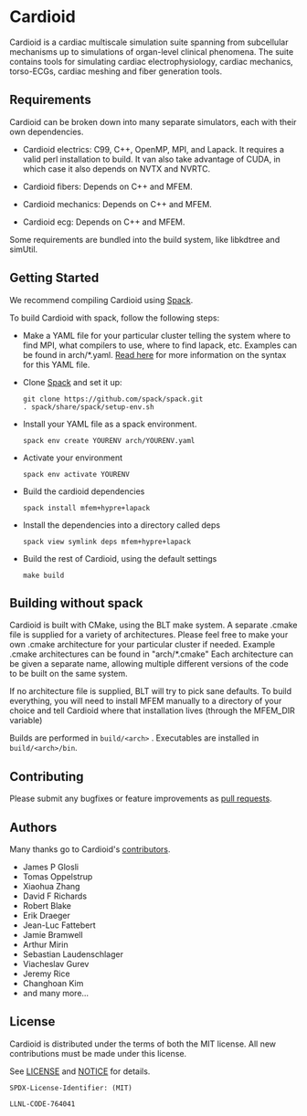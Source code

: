 # Cardioid

Cardioid is a cardiac multiscale simulation suite spanning from subcellular mechanisms up to simulations of organ-level clinical phenomena. The suite contains tools for simulating cardiac electrophysiology, cardiac mechanics, torso-ECGs, cardiac meshing and fiber generation tools.

## Requirements

Cardioid can be broken down into many separate simulators, each with their own dependencies.

* Cardioid electrics: C99, C++, OpenMP, MPI, and Lapack. It requires a valid perl installation to build. It van also take advantage of CUDA, in which case it also depends on NVTX and NVRTC.

* Cardioid fibers: Depends on C++ and MFEM.

* Cardioid mechanics: Depends on C++ and MFEM.

* Cardioid ecg: Depends on C++ and MFEM.

Some requirements are bundled into the build system, like libkdtree
and simUtil.

## Getting Started

We recommend compiling Cardioid using [Spack](https://github.com/LLNL/spack).  

To build Cardioid with spack, follow the following steps:

* Make a YAML file for your particular cluster telling the system where to find MPI, what compilers to use, where to find lapack, etc. Examples can be found in arch/*.yaml. [Read here](https://spack.readthedocs.io/en/latest/tutorial_environments.html#spack-yaml) for more information on the syntax for this YAML file.

* Clone [Spack](https://spack.io) and set it up:
   ```
   git clone https://github.com/spack/spack.git
   . spack/share/spack/setup-env.sh
   ```
   
* Install your YAML file as a spack environment.
   ```
   spack env create YOURENV arch/YOURENV.yaml
   ```
   
* Activate your environment
   ```
   spack env activate YOURENV
   ```

* Build the cardioid dependencies
   ```
   spack install mfem+hypre+lapack
   ```
   
* Install the dependencies into a directory called deps
   ```
   spack view symlink deps mfem+hypre+lapack
   ```

* Build the rest of Cardioid, using the default settings
   ```
   make build
   ```

## Building without spack


Cardioid is built with CMake, using the BLT make system.  A separate .cmake file is supplied for a variety of architectures.  Please feel free to make your own .cmake architecture for your particular cluster if needed.  Example .cmake architectures can be found in "arch/*.cmake"  Each architecture can be given a separate name, allowing multiple different versions of the code to be built on the same system.

If no architecture file is supplied, BLT will try to pick sane defaults.  To build everything, you will need to install MFEM manually to a directory of your choice and tell Cardioid where that installation lives (through the MFEM_DIR variable)

Builds are performed in `build/<arch>` .  Executables are installed in `build/<arch>/bin`.

## Contributing

Please submit any bugfixes or feature improvements as [pull requests](https://help.github.com/articles/using-pull-requests/).

Authors
----------------

Many thanks go to Cardioid's [contributors](https://github.com/llnl/cardioid/graphs/contributors).

* James P Glosli
* Tomas Oppelstrup
* Xiaohua Zhang
* David F Richards
* Robert Blake
* Erik Draeger
* Jean-Luc Fattebert
* Jamie Bramwell
* Arthur Mirin
* Sebastian Laudenschlager
* Viacheslav Gurev
* Jeremy Rice
* Changhoan Kim
* and many more...

License
----------------

Cardioid is distributed under the terms of both the MIT license. All new contributions must be made under this license.

See [LICENSE](https://github.com/llnl/simutil/blob/master/LICENSE) and [NOTICE](https://github.com/llnl/simutil/blob/master/NOTICE) for details.

`SPDX-License-Identifier: (MIT)`

``LLNL-CODE-764041``

